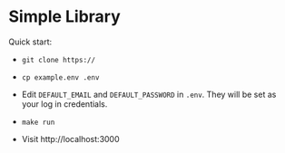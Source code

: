 # Simple Library

Quick start:

* `git clone https://`

* `cp example.env .env`

* Edit `DEFAULT_EMAIL` and `DEFAULT_PASSWORD` in `.env`. They will be set as your log in credentials.

* `make run`

* Visit http://localhost:3000